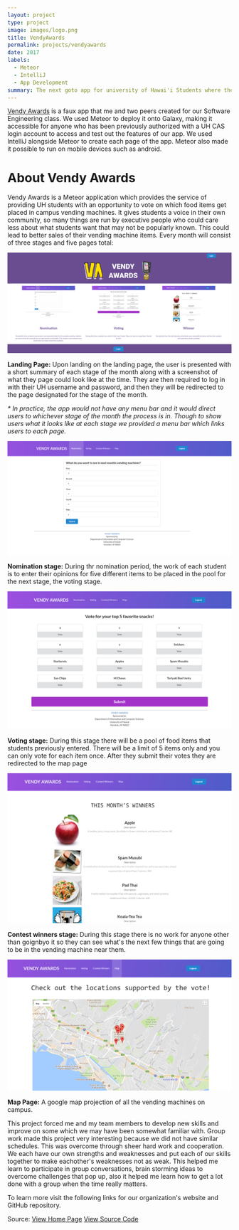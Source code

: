 ```yaml
---
layout: project
type: project
image: images/logo.png
title: VendyAwards
permalink: projects/vendyawards
date: 2017
labels:
  - Meteor
  - IntelliJ
  - App Development
summary: The next goto app for university of Hawai'i Students where they can pick and choose what they want in their own vending machines.
---
```


<p>
  <a href="https://vendyawards.meteorapp.com/">Vendy Awards</a> is a faux app that me and two peers created for our Software Engineering class. We used Meteor to deploy it onto Galaxy, making it accessible for anyone who has been previously authorized with a UH CAS login account to access and test out the features of our app. We used IntelliJ alongside Meteor to create each page of the app. Meteor also made it possible to run on mobile devices such as android.
</p>

<h1>About Vendy Awards</h1>

<p>
Vendy Awards is a Meteor application which provides the service of providing UH students with an opportunity to vote on which food items get placed in campus vending machines. It gives students a voice in their own community, so many things are run by executive people who could care less about what students want that may not be popularly known. This could lead to better sales of their vending machine items. Every month will consist of three stages and five pages total:
</p>

<img class="ui image" src="../images/VAlanding.png" >
<p>
  <b>Landing Page:</b> Upon landing on the landing page, the user is presented with a short summary of each stage of the month along with a screenshot of what they page could look like at the time. They are then required to log in with their UH username and password, and then they will be redirected to the page designated for the stage of the month. 
</p>

<p>
<i> * In practice, the app would not have any menu bar and it would direct users to whichever stage of the month the process is in. Though to show users what it looks like at each stage we provided a menu bar which links users to each page. </i>
</p>

<img class="ui image" src="../images/VAnomination.png" >
<p>
  <b>Nomination stage:</b> During thr nomination period, the work of each student is to enter their opinions for five different items to be placed in the pool for the next stage, the voting stage.
</p>

<img class="ui image" src="../images/VAvoting.png" >
<p>
  <b>Voting stage:</b> During this stage there will be a pool of food items that students previously entered. There will be a limit of 5 items only and you can only vote for each item once. After they submit their votes they are redirected to the map page
</p>

<img class="ui image" src="../images/VAcontestwinners.png" >
<p>
  <b>Contest winners stage:</b> During this stage there is no work for anyone other than goignbyo it so they can see what's the next few things that are going to be in the vending machine near them.
</p>

<img class="ui image" src="../images/VAmap.png" >
<p>
  <b>Map Page:</b> A google map projection of all the vending machines on campus.
</p>

<p>
This project forced me and my team members to develop new skills and improve on some which we may have been somewhat familiar with. Group work made this project very interesting because we did not have similar schedules. This was overcome through sheer hard work and cooperation. We each have our own strengths and weaknesses and put each of our skills together to make eachother's weaknesses not as weak. This helped me learn to participate in group conversations, brain storming ideas to overcome challenges that pop up, also it helped me learn how to get a lot done with a group when the time really matters.
</p>

<p>
To learn more visit the following links for our organization's website and GitHub repository.
</p>

Source: 
  <a href="https://vendyawards.github.io"><i class="github alternate icon"></i>View Home Page</a>
  <a href="https://github.com/vendyawards/vendyawards"><i class="github square icon"></i>View Source Code</a>
